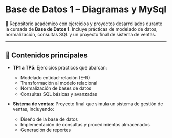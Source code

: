 # Base de Datos 1 – Diagramas y MySql

📘 Repositorio académico con ejercicios y proyectos desarrollados durante la cursada de **Base de Datos 1**. Incluye prácticas de modelado de datos, normalización, consultas SQL y un proyecto final de sistema de ventas.

---

## 🧠 Contenidos principales

- **TP1 a TP5**: Ejercicios prácticos que abarcan:
  - Modelado entidad-relación (E-R)
  - Transformación al modelo relacional
  - Normalización de bases de datos
  - Consultas SQL básicas y avanzadas

- **Sistema de ventas**: Proyecto final que simula un sistema de gestión de ventas, incluyendo:
  - Diseño de la base de datos
  - Implementación de consultas y procedimientos almacenados
  - Generación de reportes
